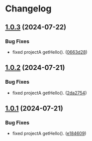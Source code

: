 # Changelog

## [1.0.3](https://github.com/lpezet/release-please-untagged-merged-outstanding/compare/project-a-v1.0.2...project-a-v1.0.3) (2024-07-22)


### Bug Fixes

* fixed projectA getHello(). ([0663d28](https://github.com/lpezet/release-please-untagged-merged-outstanding/commit/0663d285612670109b2834c3f427e88c89277152))

## [1.0.2](https://github.com/lpezet/release-please-untagged-merged-outstanding/compare/project-a-v1.0.1...project-a-v1.0.2) (2024-07-21)


### Bug Fixes

* fixed projectA getHello(). ([2da2754](https://github.com/lpezet/release-please-untagged-merged-outstanding/commit/2da27544a457ebadf224b6cd15f36220355f9c1c))

## [1.0.1](https://github.com/lpezet/release-please-untagged-merged-outstanding/compare/project-a-v1.0.0...project-a-v1.0.1) (2024-07-21)


### Bug Fixes

* fixed projectA getHello(). ([e184609](https://github.com/lpezet/release-please-untagged-merged-outstanding/commit/e18460921bf19ae82a8e9b414e75e48e9ce8dbbb))
